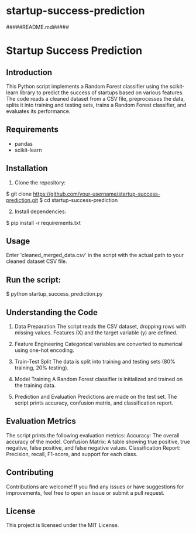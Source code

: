 # startup-success-prediction

#####README.md#####

# Startup Success Prediction

## Introduction

This Python script implements a Random Forest classifier using the scikit-learn library to predict the success of startups based on various features. The code reads a cleaned dataset from a CSV file, preprocesses the data, splits it into training and testing sets, trains a Random Forest classifier, and evaluates its performance.

## Requirements

- pandas
- scikit-learn

## Installation

1. Clone the repository:


$ git clone https://github.com/your-username/startup-success-prediction.git
$ cd startup-success-prediction


2. Install dependencies:

$ pip install -r requirements.txt

## Usage ##

Enter 'cleaned_merged_data.csv' in the script with the actual path to your cleaned dataset CSV file.

## Run the script: ##

$ python startup_success_prediction.py


## Understanding the Code ##

1. Data Preparation
The script reads the CSV dataset, dropping rows with missing values.
Features (X) and the target variable (y) are defined.

2. Feature Engineering
Categorical variables are converted to numerical using one-hot encoding.

3. Train-Test Split
The data is split into training and testing sets (80% training, 20% testing).

4. Model Training
A Random Forest classifier is initialized and trained on the training data.

5. Prediction and Evaluation
Predictions are made on the test set.
The script prints accuracy, confusion matrix, and classification report.

## Evaluation Metrics ##

The script prints the following evaluation metrics:
Accuracy: The overall accuracy of the model.
Confusion Matrix: A table showing true positive, true negative, false positive, and false negative values.
Classification Report: Precision, recall, F1-score, and support for each class.

## Contributing ##
Contributions are welcome! If you find any issues or have suggestions for improvements, feel free to open an issue or submit a pull request.

## License ##
This project is licensed under the MIT License.
